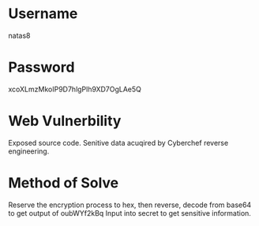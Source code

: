 # Username
natas8

# Password
 xcoXLmzMkoIP9D7hlgPlh9XD7OgLAe5Q

 # Web Vulnerbility
 Exposed source code. Senitive data acuqired by Cyberchef reverse engineering.

 # Method of Solve
 Reserve the encryption process to hex, then reverse, decode from base64 to get output of oubWYf2kBq
 Input into secret to get sensitive information.
 
